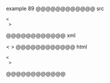 example 89
@@@@@@@@@@@@ src
~~~
<
 >
~~~
@@@@@@@@@@@@ xml
<?xml version="1.0" encoding="UTF-8"?>
<!DOCTYPE document SYSTEM "CommonMark.dtd">
<document xmlns="http://commonmark.org/xml/1.0">
  <code_block>&lt;
 &gt;
</code_block>
</document>
@@@@@@@@@@@@ html
<pre><code>&lt;
 &gt;
</code></pre>
@@@@@@@@@@@@
